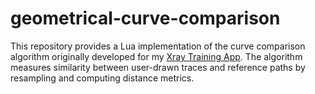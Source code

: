 # geometrical-curve-comparison

This repository provides a Lua implementation of the curve comparison algorithm originally developed for my [Xray Training App](https://xray-training-app.vercel.app/).
The algorithm measures similarity between user-drawn traces and reference paths by resampling and computing distance metrics.
